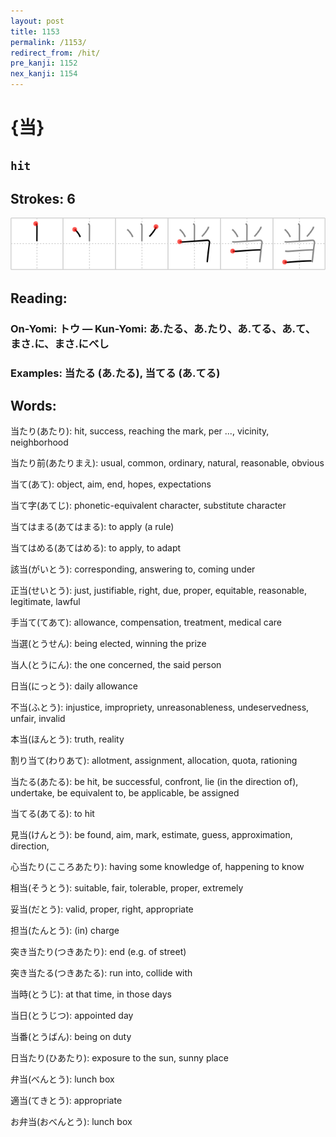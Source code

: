 ```yaml
---
layout: post
title: 1153
permalink: /1153/
redirect_from: /hit/
pre_kanji: 1152
nex_kanji: 1154
---
```


# {当}

## `hit`

## Strokes: 6

<div class="stroke"><img src="../images/E5BD93.png" /></div>

## Reading:

### On-Yomi: トウ &mdash; Kun-Yomi: あ.たる、あ.たり、あ.てる、あ.て、まさ.に、まさ.にべし

### Examples: 当たる (あ.たる), 当てる (あ.てる)

## Words:

当たり(あたり): hit, success, reaching the mark, per ..., vicinity, neighborhood

当たり前(あたりまえ): usual, common, ordinary, natural, reasonable, obvious

当て(あて): object, aim, end, hopes, expectations

当て字(あてじ): phonetic-equivalent character, substitute character

当てはまる(あてはまる): to apply (a rule)

当てはめる(あてはめる): to apply, to adapt

該当(がいとう): corresponding, answering to, coming under

正当(せいとう): just, justifiable, right, due, proper, equitable, reasonable, legitimate, lawful

手当て(てあて): allowance, compensation, treatment, medical care

当選(とうせん): being elected, winning the prize

当人(とうにん): the one concerned, the said person

日当(にっとう): daily allowance

不当(ふとう): injustice, impropriety, unreasonableness, undeservedness, unfair, invalid

本当(ほんとう): truth, reality

割り当て(わりあて): allotment, assignment, allocation, quota, rationing

当たる(あたる): be hit, be successful, confront, lie (in the direction of), undertake, be equivalent to, be applicable, be assigned

当てる(あてる): to hit

見当(けんとう): be found, aim, mark, estimate, guess, approximation, direction,

心当たり(こころあたり): having some knowledge of, happening to know

相当(そうとう): suitable, fair, tolerable, proper, extremely

妥当(だとう): valid, proper, right, appropriate

担当(たんとう): (in) charge

突き当たり(つきあたり): end (e.g. of street)

突き当たる(つきあたる): run into, collide with

当時(とうじ): at that time, in those days

当日(とうじつ): appointed day

当番(とうばん): being on duty

日当たり(ひあたり): exposure to the sun, sunny place

弁当(べんとう): lunch box

適当(てきとう): appropriate

お弁当(おべんとう): lunch box
